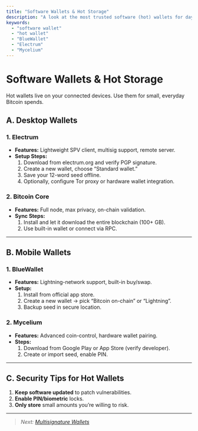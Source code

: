 ```yaml
---
title: "Software Wallets & Hot Storage"
description: "A look at the most trusted software (hot) wallets for day-to-day Bitcoin use, plus tips to keep them secure."
keywords:
  - "software wallet"
  - "hot wallet"
  - "BlueWallet"
  - "Electrum"
  - "Mycelium"
---
```


# Software Wallets & Hot Storage

Hot wallets live on your connected devices. Use them for small, everyday Bitcoin spends.

## A. Desktop Wallets

### 1. Electrum  
- **Features:** Lightweight SPV client, multisig support, remote server.  
- **Setup Steps:**  
  1. Download from electrum.org and verify PGP signature.  
  2. Create a new wallet, choose “Standard wallet.”  
  3. Save your 12-word seed offline.  
  4. Optionally, configure Tor proxy or hardware wallet integration.

### 2. Bitcoin Core  
- **Features:** Full node, max privacy, on-chain validation.  
- **Sync Steps:**  
  1. Install and let it download the entire blockchain (100+ GB).  
  2. Use built-in wallet or connect via RPC.

---

## B. Mobile Wallets

### 1. BlueWallet  
- **Features:** Lightning-network support, built-in buy/swap.  
- **Setup:**  
  1. Install from official app store.  
  2. Create a new wallet → pick “Bitcoin on-chain” or “Lightning”.  
  3. Backup seed in secure location.

### 2. Mycelium  
- **Features:** Advanced coin-control, hardware wallet pairing.  
- **Steps:**  
  1. Download from Google Play or App Store (verify developer).  
  2. Create or import seed, enable PIN.

---

## C. Security Tips for Hot Wallets  
1. **Keep software updated** to patch vulnerabilities.  
2. **Enable PIN/biometric** locks.  
3. **Only store** small amounts you’re willing to risk.  

---

> _Next: [Multisignature Wallets](../multisignature-wallets/)_
